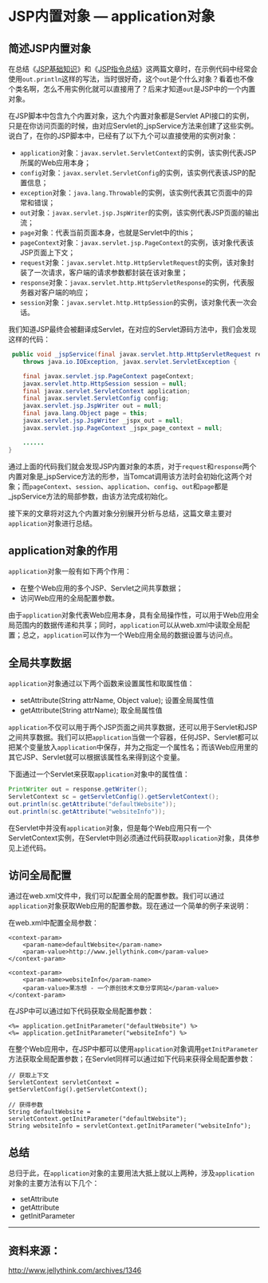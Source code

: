 # JSP内置对象 — application对象

## 简述JSP内置对象

在总结《[JSP基础知识](http://www.jellythink.com/archives/1326)》和《[JSP指令总结](http://www.jellythink.com/archives/1335)》这两篇文章时，在示例代码中经常会使用`out.println`这样的写法，当时很好奇，这个`out`是个什么对象？看着也不像个类名啊，怎么不用实例化就可以直接用了？后来才知道`out`是JSP中的一个内置对象。

在JSP脚本中包含九个内置对象，这九个内置对象都是Servlet API接口的实例，只是在你访问页面的时候，由对应Servlet的_jspService方法来创建了这些实例。说白了，在你的JSP脚本中，已经有了以下九个可以直接使用的实例对象：

- `application`对象：`javax.servlet.ServletContext`的实例，该实例代表JSP所属的Web应用本身；
- `config`对象：`javax.servlet.ServletConfig`的实例，该实例代表该JSP的配置信息；
- `exception`对象：`java.lang.Throwable`的实例，该实例代表其它页面中的异常和错误；
- `out`对象：`javax.servlet.jsp.JspWriter`的实例，该实例代表JSP页面的输出流；
- `page`对象：代表当前页面本身，也就是Servlet中的this；
- `pageContext`对象：`javax.servlet.jsp.PageContext`的实例，该对象代表该JSP页面上下文；
- `request`对象：`javax.servlet.http.HttpServletRequest`的实例，该对象封装了一次请求，客户端的请求参数都封装在该对象里；
- `response`对象：`javax.servlet.http.HttpServletResponse`的实例，代表服务器对客户端的响应；
- `session`对象：`javax.servlet.http.HttpSession`的实例，该对象代表一次会话。

我们知道JSP最终会被翻译成Servlet，在对应的Servlet源码方法中，我们会发现这样的代码：

```java
 public void _jspService(final javax.servlet.http.HttpServletRequest request, final javax.servlet.http.HttpServletResponse response)
    throws java.io.IOException, javax.servlet.ServletException {

    final javax.servlet.jsp.PageContext pageContext;
    javax.servlet.http.HttpSession session = null;
    final javax.servlet.ServletContext application;
    final javax.servlet.ServletConfig config;
    javax.servlet.jsp.JspWriter out = null;
    final java.lang.Object page = this;
    javax.servlet.jsp.JspWriter _jspx_out = null;
    javax.servlet.jsp.PageContext _jspx_page_context = null;

    ......
}
```

通过上面的代码我们就会发现JSP内置对象的本质，对于`request`和`response`两个内置对象是_jspService方法的形参，当Tomcat调用该方法时会初始化这两个对象；而`pageContext`、`session`、`application`、`config`、`out`和`page`都是_jspService方法的局部参数，由该方法完成初始化。

接下来的文章将对这九个内置对象分别展开分析与总结，这篇文章主要对`application`对象进行总结。

## application对象的作用

`application`对象一般有如下两个作用：

- 在整个Web应用的多个JSP、Servlet之间共享数据；
- 访问Web应用的全局配置参数。

由于`application`对象代表Web应用本身，具有全局操作性，可以用于Web应用全局范围内的数据传递和共享；同时，`application`可以从web.xml中读取全局配置；总之，`application`可以作为一个Web应用全局的数据设置与访问点。

## 全局共享数据

`application`对象通过以下两个函数来设置属性和取属性值：

- setAttribute(String attrName, Object value); 设置全局属性值
- getAttribute(String attrName); 取全局属性值

`application`不仅可以用于两个JSP页面之间共享数据，还可以用于Servlet和JSP之间共享数据。我们可以把`application`当做一个容器，任何JSP、Servlet都可以把某个变量放入`application`中保存，并为之指定一个属性名；而该Web应用里的其它JSP、Servlet就可以根据该属性名来得到这个变量。

下面通过一个Servlet来获取`application`对象中的属性值：

```java
PrintWriter out = response.getWriter();
ServletContext sc = getServletConfig().getServletContext();
out.println(sc.getAttribute("defaultWebsite"));
out.println(sc.getAttribute("websiteInfo"));
```

在Servlet中并没有`application`对象，但是每个Web应用只有一个ServletContext实例，在Servlet中则必须通过代码获取`application`对象，具体参见上述代码。

## 访问全局配置

通过在web.xml文件中，我们可以配置全局的配置参数。我们可以通过`application`对象获取Web应用的配置参数。现在通过一个简单的例子来说明：

在web.xml中配置全局参数：

```
<context-param>
    <param-name>defaultWebsite</param-name>
    <param-value>http://www.jellythink.com</param-value>
</context-param>

<context-param>
    <param-name>websiteInfo</param-name>
    <param-value>果冻想 - 一个原创技术文章分享网站</param-value>
</context-param>
```

在JSP中可以通过如下代码获取全局配置参数：

```
<%= application.getInitParameter("defaultWebsite") %>
<%= application.getInitParameter("websiteInfo") %>
```

在整个Web应用中，在JSP中都可以使用`application`对象调用`getInitParameter`方法获取全局配置参数；在Servlet同样可以通过如下代码来获得全局配置参数：

```
// 获取上下文
ServletContext servletContext = getServletConfig().getServletContext();

// 获得参数
String defaultWebsite = servletContext.getInitParameter("defaultWebsite");
String websiteInfo = servletContext.getInitParameter("websiteInfo");
```

## 总结

总归于此，在`application`对象的主要用法大抵上就以上两种，涉及`application`对象的主要方法有以下几个：

- setAttribute
- getAttribute
- getInitParameter

------------

## 资料来源：

http://www.jellythink.com/archives/1346











